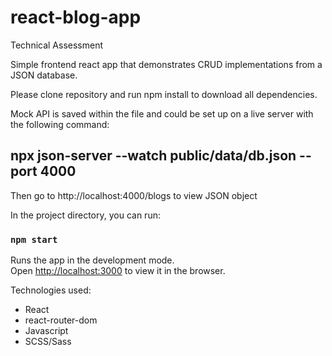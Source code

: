 # react-blog-app
Technical Assessment 

Simple frontend react app that demonstrates CRUD implementations from a JSON database.

Please clone repository and run npm install to download all dependencies.

Mock API is saved within the file and could be set up on a live server with the following command:

## npx json-server --watch public/data/db.json --port 4000

Then go to http://localhost:4000/blogs to view JSON object

In the project directory, you can run:

### `npm start`

Runs the app in the development mode.\
Open [http://localhost:3000](http://localhost:3000) to view it in the browser.

Technologies used:
- React
- react-router-dom
- Javascript
- SCSS/Sass
